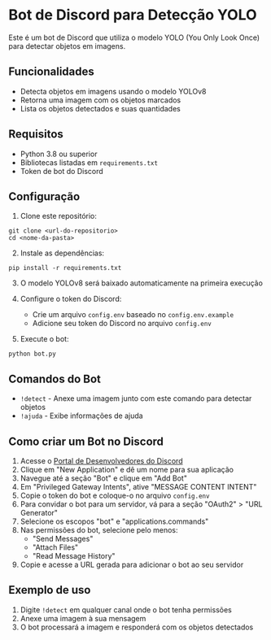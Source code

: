 # Bot de Discord para Detecção YOLO

Este é um bot de Discord que utiliza o modelo YOLO (You Only Look Once) para detectar objetos em imagens.

## Funcionalidades

- Detecta objetos em imagens usando o modelo YOLOv8
- Retorna uma imagem com os objetos marcados
- Lista os objetos detectados e suas quantidades

## Requisitos

- Python 3.8 ou superior
- Bibliotecas listadas em `requirements.txt`
- Token de bot do Discord

## Configuração

1. Clone este repositório:
```
git clone <url-do-repositorio>
cd <nome-da-pasta>
```

2. Instale as dependências:
```
pip install -r requirements.txt
```

3. O modelo YOLOv8 será baixado automaticamente na primeira execução

4. Configure o token do Discord:
   - Crie um arquivo `config.env` baseado no `config.env.example`
   - Adicione seu token do Discord no arquivo `config.env`

5. Execute o bot:
```
python bot.py
```

## Comandos do Bot

- `!detect` - Anexe uma imagem junto com este comando para detectar objetos
- `!ajuda` - Exibe informações de ajuda

## Como criar um Bot no Discord

1. Acesse o [Portal de Desenvolvedores do Discord](https://discord.com/developers/applications)
2. Clique em "New Application" e dê um nome para sua aplicação
3. Navegue até a seção "Bot" e clique em "Add Bot"
4. Em "Privileged Gateway Intents", ative "MESSAGE CONTENT INTENT"
5. Copie o token do bot e coloque-o no arquivo `config.env`
6. Para convidar o bot para um servidor, vá para a seção "OAuth2" > "URL Generator"
7. Selecione os escopos "bot" e "applications.commands"
8. Nas permissões do bot, selecione pelo menos:
   - "Send Messages"
   - "Attach Files"
   - "Read Message History"
9. Copie e acesse a URL gerada para adicionar o bot ao seu servidor

## Exemplo de uso

1. Digite `!detect` em qualquer canal onde o bot tenha permissões
2. Anexe uma imagem à sua mensagem
3. O bot processará a imagem e responderá com os objetos detectados 